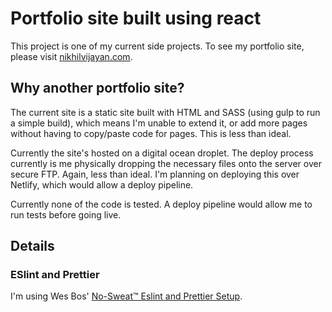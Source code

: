 # Portfolio site built using react

This project is one of my current side projects. To see my portfolio site, please visit [nikhilvijayan.com](http://nikhilvijayan.com).

## Why another portfolio site?

The current site is a static site built with HTML and SASS (using gulp to run a simple build), which means I'm unable to extend it, or add more pages without having to copy/paste code for pages. This is less than ideal.

Currently the site's hosted on a digital ocean droplet. The deploy process currently is me physically dropping the necessary files onto the server over secure FTP. Again, less than ideal. I'm planning on deploying this over Netlify, which would allow a deploy pipeline.

Currently none of the code is tested. A deploy pipeline would allow me to run tests before going live.

## Details

### ESlint and Prettier

I'm using Wes Bos' [No-Sweat™ Eslint and Prettier Setup](https://github.com/wesbos/eslint-config-wesbos).

